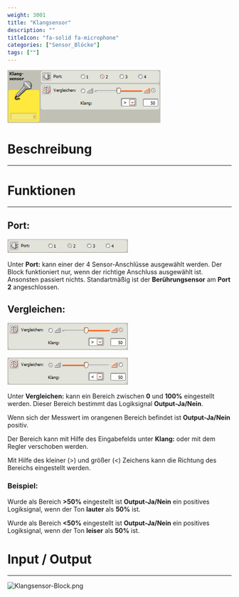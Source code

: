 ```yaml
---
weight: 3001
title: "Klangsensor"
description: ""
titleIcon: "fa-solid fa-microphone"
categories: ["Sensor_Blöcke"]
tags: [""]
---
```


![Block.png](/images/nxt-images/Kapitel%203%20Sensoren/3.2%20Klangsensor/Block.png)

# Beschreibung
---

# Funktionen
---

## Port:

![Port.png](/images/nxt-images/Kapitel%203%20Sensoren/3.2%20Klangsensor/Port.png)

Unter **Port:** kann einer der 4 Sensor-Anschlüsse ausgewählt werden. Der Block funktioniert nur, wenn der richtige Anschluss ausgewählt ist. Ansonsten passiert nichts. Standartmäßig ist der **Berührungsensor** am **Port 2** angeschlossen.

## Vergleichen:

![Vergleichen.png](/images/nxt-images/Kapitel%203%20Sensoren/3.2%20Klangsensor/Vergleichen1.png)

![Vergleichen.png](/images/nxt-images/Kapitel%203%20Sensoren/3.2%20Klangsensor/Vergleichen2.png)

Unter **Vergleichen:** kann ein Bereich zwischen **0** und **100%** eingestellt werden. Dieser Bereich bestimmt das Logiksignal **Output-Ja/Nein**.

Wenn sich der Messwert im orangenen Bereich befindet ist **Output-Ja/Nein** positiv.

Der Bereich kann mit Hilfe des Eingabefelds unter **Klang:** oder mit dem Regler verschoben werden.

Mit Hilfe des kleiner (>) und größer (<) Zeichens kann die Richtung des Bereichs eingestellt werden.



### Beispiel:

Wurde als Bereich **>50%** eingestellt ist **Output-Ja/Nein** ein positives Logiksignal, wenn der Ton **lauter** als **50%** ist.

Wurde als Bereich **<50%** eingestellt ist **Output-Ja/Nein** ein positives Logiksignal, wenn der Ton **leiser** als **50%** ist.

# Input / Output
---

![Klangsensor-Block.png](/images/nxt-images/Tabellen/Ger%C3%A4uchesensor-Block.png)

<!--
| Bild                                                                                         | Datentyp    | Input / Output | Name     |Beschreibung|
| -------------------------------------------------------------------------------------------- | ------------| ------------ |----------|------------|
| ![Input1.png](/images/nxt-images/Kapitel%203%20Sensoren/3.2%20Klangsensor/Input1.png)  | Zahl      | Input  | Port             | In Arbeit 
| ![Input2.png](/images/nxt-images/Kapitel%203%20Sensoren/3.2%20Klangsensor/Input2.png)  | Zahl      | Input  | Auslösepunkt     | In Arbeit
| ![Input3.png](/images/nxt-images/Kapitel%203%20Sensoren/3.2%20Klangsensor/Input3.png)  | Logikwert | Input  | Größer / Kleiner | In Arbeit
| ![Input4.png](/images/nxt-images/Kapitel%203%20Sensoren/3.2%20Klangsensor/Input4.png)  | Logikwert | Input  | dBa              | In Arbeit
| ![Input5.png](/images/nxt-images/Kapitel%203%20Sensoren/3.2%20Klangsensor/Input5.png)  | Logikwert | Output | Ja/Nein          | In Arbeit
| ![Input6.png](/images/nxt-images/Kapitel%203%20Sensoren/3.2%20Klangsensor/Input6.png)  | Zahl      | Output | Geräuchpegel     | In Arbeit
| ![Input7.png](/images/nxt-images/Kapitel%203%20Sensoren/3.2%20Klangsensor/Input7.png)  | Zahl      | Output | Grobwert         | In Arbeit
-->